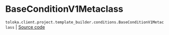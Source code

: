 # BaseConditionV1Metaclass
`toloka.client.project.template_builder.conditions.BaseConditionV1Metaclass` | [Source code](https://github.com/Toloka/toloka-kit/blob/v1.2.3/src/client/project/template_builder/conditions.py#L25)

